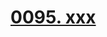 # [0095. xxx](https://github.com/Tdahuyou/TNotes.react/tree/main/0095.%20xxx)

<!-- region:toc -->

<!-- endregion:toc -->
